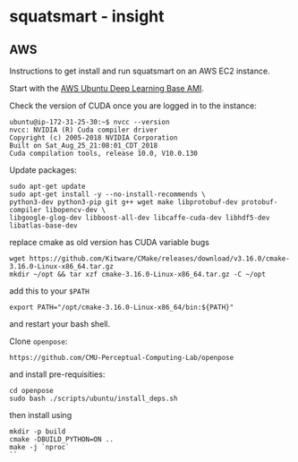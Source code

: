 # squatsmart - insight

## AWS

Instructions to get install and run squatsmart on an AWS EC2 instance.

Start with the [AWS Ubuntu Deep Learning Base AMI](https://aws.amazon.com/marketplace/pp/B07Y3VDBNS?qid=1591551938734&sr=0-1&ref_=srh_res_product_title).

Check the version of CUDA once you are logged in to the instance:

```
ubuntu@ip-172-31-25-30:~$ nvcc --version
nvcc: NVIDIA (R) Cuda compiler driver
Copyright (c) 2005-2018 NVIDIA Corporation
Built on Sat_Aug_25_21:08:01_CDT_2018
Cuda compilation tools, release 10.0, V10.0.130
```

Update packages:
```
sudo apt-get update
sudo apt-get install -y --no-install-recommends \
python3-dev python3-pip git g++ wget make libprotobuf-dev protobuf-compiler libopencv-dev \
libgoogle-glog-dev libboost-all-dev libcaffe-cuda-dev libhdf5-dev libatlas-base-dev
```

replace cmake as old version has CUDA variable bugs
```
wget https://github.com/Kitware/CMake/releases/download/v3.16.0/cmake-3.16.0-Linux-x86_64.tar.gz
mkdir ~/opt && tar xzf cmake-3.16.0-Linux-x86_64.tar.gz -C ~/opt
```

add this to your `$PATH`
```
export PATH="/opt/cmake-3.16.0-Linux-x86_64/bin:${PATH}"
```

and restart your bash shell.


Clone `openpose`:

```
https://github.com/CMU-Perceptual-Computing-Lab/openpose
```

and install pre-requisities:
```
cd openpose
sudo bash ./scripts/ubuntu/install_deps.sh
```

then install using
```
mkdir -p build
cmake -DBUILD_PYTHON=ON .. 
make -j `nproc`
``